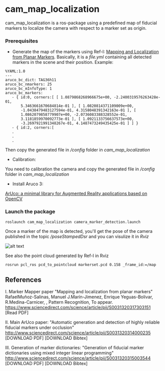 # cam_map_localization
cam_map_localization is a ros-package using a predefined map of fiducial markers to localize the camera with respect to a marker set as origin.

### Prerequisites
* Generate the map of the markers using Ref-I: [Mapping and Localization from Planar Markers](http://www.uco.es/investiga/grupos/ava/node/57/). Basically, it is a *file.yml* containing all detected markers in the scene and their position. Example:

```
%YAML:1.0
---
aruco_bc_dict: TAG36h11
aruco_bc_nmarkers: 25
aruco_bc_mInfoType: 1
aruco_bc_markers:
   - { id:0, corners:[ [ 1.0879868268966675e+00, -2.2400319576263428e-01,
       5.3463661670684814e-01 ], [ 1.0820814371109009e+00,
       -1.0438479483127594e-01, 4.3158048391342163e-01 ], [
       1.0862079858779907e+00, -2.0736083388328552e-01,
       3.1181859970092773e-01 ], [ 1.0921133756637573e+00,
       -3.2697921991348267e-01, 4.1487473249435425e-01 ] ] }
   - { id:2, corners:[  
   .
   .
   .
```

Then copy the generated file in */config* folder in *cam_map_localization*

* Calibration:

You need to calibration the camera and copy the generated file in */config* folder in *cam_map_localization*

* Install Aruco 3:

[ArUco: a minimal library for Augmented Reality applications based on OpenCV](http://www.uco.es/investiga/grupos/ava/node/26)

### Launch the package
```
roslaunch cam_map_localization camera_marker_detection.launch
```

Once a marker of the map is detected, you'll get the pose of the camera published in the topic */poseStampedDsr* and you can visulize it in *Rviz*

![alt text](https://i.imgur.com/M6Uja1A.png)

See also the point cloud generated by Ref-I in Rviz
```
rosrun pcl_ros pcd_to_pointcloud markerset.pcd 0.158 _frame_id:=/map
```

## References

I. Marker Mapper paper 
"Mapping and localization from planar markers"
RafaelMuñoz-Salinas, Manuel J.Marín-Jimenez, Enrique Yeguas-Bolivar, R.Medina-Carnicer, , Pattern Recognition, To appear.
https://www.sciencedirect.com/science/article/pii/S0031320317303151
[Read PDF]
 
 
II. Main ArUco paper:
"Automatic generation and detection of highly reliable fiducial markers under occlusion"
http://www.sciencedirect.com/science/article/pii/S0031320314000235
[DOWNLOAD PDF]
[DOWNLOAD Bibtex]
 
III. Generation of marker dictionaries:
"Generation of fiducial marker dictionaries using mixed integer linear programming"
http://www.sciencedirect.com/science/article/pii/S0031320315003544
[DOWNLOAD PDF]
[DOWNLOAD Bibtex]
 
